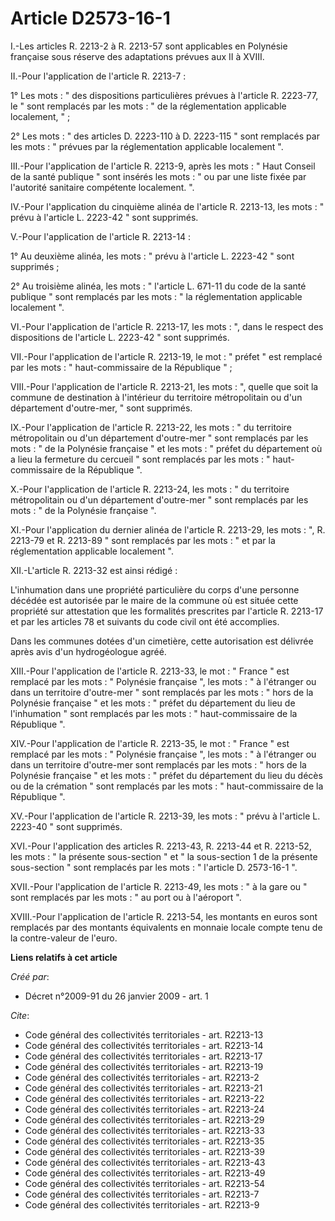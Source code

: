 # Article D2573-16-1

I.-Les articles R. 2213-2 à R. 2213-57 sont applicables en Polynésie française sous réserve des adaptations prévues aux II à
XVIII. 

II.-Pour l'application de l'article R. 2213-7 : 

1° Les mots : " des dispositions particulières prévues à l'article R. 2223-77, le " sont remplacés par les mots : " de la
réglementation applicable localement, " ; 

2° Les mots : " des articles D. 2223-110 à D. 2223-115 " sont remplacés par les mots : " prévues par la réglementation
applicable localement ". 

III.-Pour l'application de l'article R. 2213-9, après les mots : " Haut Conseil de la santé publique " sont insérés les
mots : " ou par une liste fixée par l'autorité sanitaire compétente localement. ". 

IV.-Pour l'application du cinquième alinéa de l'article R. 2213-13, les mots : " prévu à l'article L. 2223-42 " sont
supprimés.

V.-Pour l'application de l'article R. 2213-14 : 

1° Au deuxième alinéa, les mots : " prévu à l'article L. 2223-42 " sont supprimés ; 

2° Au troisième alinéa, les mots : " l'article L. 671-11 du code de la santé publique " sont remplacés par les mots : " la
réglementation applicable localement ". 

VI.-Pour l'application de l'article R. 2213-17, les mots : ", dans le respect des dispositions de l'article L. 2223-42 " sont
supprimés. 

VII.-Pour l'application de l'article R. 2213-19, le mot : " préfet " est remplacé par les mots : " haut-commissaire de la
République " ; 

VIII.-Pour l'application de l'article R. 2213-21, les mots : ", quelle que soit la commune de destination à l'intérieur du
territoire métropolitain ou d'un département d'outre-mer, " sont supprimés. 

IX.-Pour l'application de l'article R. 2213-22, les mots : " du territoire métropolitain ou d'un département d'outre-mer "
sont remplacés par les mots : " de la Polynésie française " et les mots : " préfet du département où a lieu la fermeture du
cercueil " sont remplacés par les mots : " haut-commissaire de la République ".

X.-Pour l'application de l'article R. 2213-24, les mots : " du territoire métropolitain ou d'un département d'outre-mer "
sont remplacés par les mots : " de la Polynésie française ". 

XI.-Pour l'application du dernier alinéa de l'article R. 2213-29, les mots : ", R. 2213-79 et R. 2213-89 " sont remplacés par
les mots : " et par la réglementation applicable localement ". 

XII.-L'article R. 2213-32 est ainsi rédigé : 

L'inhumation dans une propriété particulière du corps d'une personne décédée est autorisée par le maire de la commune où est
située cette propriété sur attestation que les formalités prescrites par l'article R. 2213-17 et par les articles 78 et
suivants du code civil ont été accomplies. 

Dans les communes dotées d'un cimetière, cette autorisation est délivrée après avis d'un hydrogéologue agréé. 

XIII.-Pour l'application de l'article R. 2213-33, le mot : " France " est remplacé par les mots : " Polynésie française ",
les mots : " à l'étranger ou dans un territoire d'outre-mer " sont remplacés par les mots : " hors de la Polynésie française
" et les mots : " préfet du département du lieu de l'inhumation " sont remplacés par les mots : " haut-commissaire de la
République ". 

XIV.-Pour l'application de l'article R. 2213-35, le mot : " France " est remplacé par les mots : " Polynésie française ", les
mots : " à l'étranger ou dans un territoire d'outre-mer sont remplacés par les mots : " hors de la Polynésie française " et
les mots : " préfet du département du lieu du décès ou de la crémation " sont remplacés par les mots : " haut-commissaire de
la République ". 

XV.-Pour l'application de l'article R. 2213-39, les mots : " prévu à l'article L. 2223-40 " sont supprimés. 

XVI.-Pour l'application des articles R. 2213-43, R. 2213-44 et R. 2213-52, les mots : " la présente sous-section " et " la
sous-section 1 de la présente sous-section " sont remplacés par les mots : " l'article D. 2573-16-1 ". 

XVII.-Pour l'application de l'article R. 2213-49, les mots : " à la gare ou " sont remplacés par les mots : " au port ou à
l'aéroport ". 

XVIII.-Pour l'application de l'article R. 2213-54, les montants en euros sont remplacés par des montants équivalents en
monnaie locale compte tenu de la contre-valeur de l'euro.

**Liens relatifs à cet article**

_Créé par_:

  - Décret n°2009-91 du 26 janvier 2009 - art. 1

_Cite_:

  - Code général des collectivités territoriales - art. R2213-13
  - Code général des collectivités territoriales - art. R2213-14
  - Code général des collectivités territoriales - art. R2213-17
  - Code général des collectivités territoriales - art. R2213-19
  - Code général des collectivités territoriales - art. R2213-2
  - Code général des collectivités territoriales - art. R2213-21
  - Code général des collectivités territoriales - art. R2213-22
  - Code général des collectivités territoriales - art. R2213-24
  - Code général des collectivités territoriales - art. R2213-29
  - Code général des collectivités territoriales - art. R2213-33
  - Code général des collectivités territoriales - art. R2213-35
  - Code général des collectivités territoriales - art. R2213-39
  - Code général des collectivités territoriales - art. R2213-43
  - Code général des collectivités territoriales - art. R2213-49
  - Code général des collectivités territoriales - art. R2213-54
  - Code général des collectivités territoriales - art. R2213-7
  - Code général des collectivités territoriales - art. R2213-9
